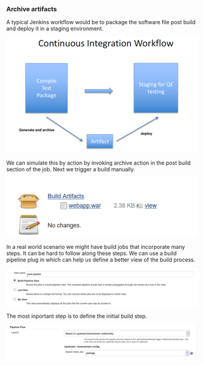 ### Archive artifacts

A typical Jenkins workflow would be to package the software file post build and deploy it in a staging environment.

![IMG](../images/continuous_delivery.png) 

We can simulate this by action by invoking archive action in the post build section of the job.
Next we trigger a build manually.

![IMG](../images/archive_war.png)

In a real world scenario we might have build jobs that incorporate many steps.
It can be hard to follow along these steps. We can use a build pipeline plug in which can help us define a better view of the build process.

![IMG](../images/build_pipeline.png)

The most inportant step is to define the initial build step.

![IMG](../images/pipeline_initial_job.png)

